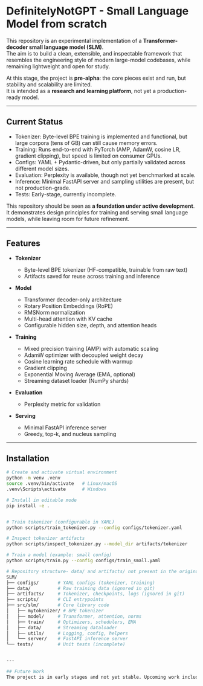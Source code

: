 # DefinitelyNotGPT - Small Language Model from scratch 

This repository is an experimental implementation of a **Transformer-decoder small language model (SLM)**.  
The aim is to build a clean, extensible, and inspectable framework that resembles the engineering style of modern large-model codebases, while remaining lightweight and open for study.

At this stage, the project is **pre-alpha**: the core pieces exist and run, but stability and scalability are limited.  
It is intended as a **research and learning platform**, not yet a production-ready model.

---

## Current Status

- Tokenizer: Byte-level BPE training is implemented and functional, but large corpora (tens of GB) can still cause memory errors.  
- Training: Runs end-to-end with PyTorch (AMP, AdamW, cosine LR, gradient clipping), but speed is limited on consumer GPUs.  
- Configs: YAML + Pydantic-driven, but only partially validated across different model sizes.  
- Evaluation: Perplexity is available, though not yet benchmarked at scale.  
- Inference: Minimal FastAPI server and sampling utilities are present, but not production-grade.  
- Tests: Early-stage, currently incomplete.

This repository should be seen as **a foundation under active development**. It demonstrates design principles for training and serving small language models, while leaving room for future refinement.

---

## Features

- **Tokenizer**
  - Byte-level BPE tokenizer (HF-compatible, trainable from raw text)
  - Artifacts saved for reuse across training and inference

- **Model**
  - Transformer decoder-only architecture
  - Rotary Position Embeddings (RoPE)
  - RMSNorm normalization
  - Multi-head attention with KV cache
  - Configurable hidden size, depth, and attention heads

- **Training**
  - Mixed precision training (AMP) with automatic scaling
  - AdamW optimizer with decoupled weight decay
  - Cosine learning rate schedule with warmup
  - Gradient clipping
  - Exponential Moving Average (EMA, optional)
  - Streaming dataset loader (NumPy shards)

- **Evaluation**
  - Perplexity metric for validation

- **Serving**
  - Minimal FastAPI inference server
  - Greedy, top-k, and nucleus sampling

---

## Installation

```bash
# Create and activate virtual environment
python -m venv .venv
source .venv/bin/activate   # Linux/macOS
.venv\Scripts\activate      # Windows

# Install in editable mode
pip install -e .


# Train tokenizer (configurable in YAML)
python scripts/train_tokenizer.py --config configs/tokenizer.yaml

# Inspect tokenizer artifacts
python scripts/inspect_tokenizer.py --model_dir artifacts/tokenizer

# Train a model (example: small config)
python scripts/train.py --config configs/train_small.yaml

# Repository structure- data/ and artifacts/ not present in the original repo
SLM/
├── configs/       # YAML configs (tokenizer, training)
├── data/          # Raw training data (ignored in git)
├── artifacts/     # Tokenizer, checkpoints, logs (ignored in git)
├── scripts/       # CLI entrypoints
├── src/slm/       # Core library code
│   ├── mytokenizer/ # BPE tokenizer
│   ├── model/     # Transformer, attention, norms
│   ├── train/     # Optimizers, schedulers, EMA
│   ├── data/      # Streaming dataloader
│   ├── utils/     # Logging, config, helpers
│   └── server/    # FastAPI inference server
└── tests/         # Unit tests (incomplete)


---

## Future Work
The project is in early stages and not yet stable. Upcoming work includes improving tokenizer training for large corpora, expanding evaluation metrics, and strengthening inference and testing to move closer to a production-ready SLM.

